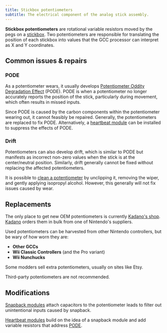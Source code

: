 ```yaml
---
title: Stickbox potentiometers
subtitle: The electrical component of the analog stick assembly.
---
```


**Stickbox potentiometers** are rotational variable resistors moved by the pegs on a [stickbox](/analog-sticks/stickboxes). Two potentiometers are responsible for translating the position of each stickbox into values that the GCC processor can interpret as X and Y coordinates.

## Common issues & repairs

### PODE

As a potentiometer wears, it usually develops [Potentiometer Oddity Degradation Effect](/misc/pode) (PODE). PODE is when a potentiometer no longer accurately reports the position of the stick, particularly during movement, which often results in missed inputs.

Since PODE is caused by the carbon components within the potentiometer wearing out, it cannot feasibly be repaired. Generally, the potentiometers are replaced to fix PODE. Alternatively, a [heartbeat module](/analog-sticks/stick-mods/heartbeat-module) can be installed to suppress the effects of PODE.

### Drift

Potentiometers can also develop drift, which is similar to PODE but manifests as incorrect non-zero values when the stick is at the center/neutral position. Similarly, drift generally cannot be fixed without replacing the affected potentiometers.

It is possible to [clean a potentiometer](https://www.youtube.com/watch?v=lPJ2ST9vTfQ) by unclipping it, removing the wiper, and gently applying isopropyl alcohol. However, this generally will not fix issues caused by wear.

## Replacements

The only place to get new OEM potentiometers is currently [Kadano's shop](https://kadano.biz). [Kadano](https://dol-003.info/modders/kadano) orders them in bulk from one of Nintendo's suppliers.

Used potentiometers can be harvested from other Nintendo controllers, but be wary of how worn they are:

- **Other GCCs**
- **Wii Classic Controllers** (and the Pro variant)
- **Wii Nunchucks**

Some modders sell extra potentiometers, usually on sites like Etsy.

Third-party potentiometers are not recommended.

## Modifications

[Snapback modules](/analog-sticks/stick-mods/snapback-module) attach capacitors to the potentiometer leads to filter out unintentional inputs caused by snapback.

[Heartbeat modules](/analog-sticks/stick-mods/heartbeat-module) build on the idea of a snapback module and add variable resistors that address [PODE](/misc/pode).
